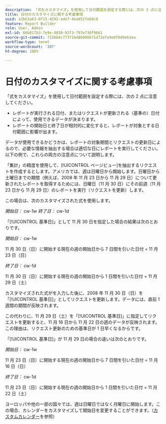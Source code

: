```yaml
---
description: 「式をカスタマイズ」を使用して日付範囲を設定する際には、次の 2 点に注意してください。
title: 日付のカスタマイズに関する考慮事項
uuid: a3bb3a63-0f15-4292-ade7-4ea852fe68c8
feature: Report Builder
role: User, Admin
exl-id: 66b817b3-7e9e-4030-92f3-797e730f9661
source-git-commit: 7226b4c77371b486006671d72efa9e0f0d9eb1ea
workflow-type: tm+mt
source-wordcount: '387'
ht-degree: 100%

---
```


# 日付のカスタマイズに関する考慮事項

「式をカスタマイズ」を使用して日付範囲を設定する際には、次の 2 点に注意してください。

* レポートが実行される日付、またはリクエストが更新される（基準の）日付によって、使用できるデータが決まります。
* レポートの開始日と終了日が相対的に変化すると、レポートが対象とする日付範囲に影響が出ます。

データが使用できるかどうかは、レポートの対象期間とリクエストの更新日によるので、必要な情報を抽出する場合は適切な日にレポートを実行してください。以下の例で、これらの両方の注意点について説明します。

「集計」の精度を使用して、[!UICONTROL ページビュー]を抽出するリクエストを作成するとします。アメリカでは、週は日曜日から開始します。日曜日から土曜日までの期間（例えば、2008 年 11 月 23 日から 11 月 29 日）について更新されたレポートを取得するためには、日曜日（11 月 30 日）にその前週（11 月 23 日から 11 月 29 日）のレポートを実行（リクエストを更新）します。

この場合は、次のカスタマイズされた式を使用します。

*開始日：* cw-1w *終了日：* cw-1d

「[!UICONTROL 基準日]」として 11 月 30 日を指定した場合の結果は次のとおりです。

*開始日：* cw-1w

11 月 30 日（日）に開始する現在の週の開始日から 7 日間を引いた日付 = 11 月 23 日（日）

*終了日：* cw-1d

11 月 30 日（日）に開始する現在の週の開始日から 1 日間を引いた日付 = 11 月 29 日（土）

カスタマイズされた式がを入力した後に、2008 年 11 月 30 日（日）を「[!UICONTROL 基準日]」としてリクエストを更新します。データには、直前 1 週間の期間が反映されます。

この代わりに、11 月 29 日（土）を「[!UICONTROL 基準日]」に指定してリクエストを更新すると、11 月 16 日から 11 月 22 日の週のデータが反映されます。この理由は、リクエスト更新のための基準日が 1 日早くなるからです。

「[!UICONTROL 基準日]」が 11 月 29 日の場合の違いは次のとおりです。

*開始日：* cw-1w

11 月 23 日（日）に開始する現在の週の開始日から 7 日間を引いた日付 = 11 月 16 日（日）

*終了日：* cw-1d

11 月 23 日（日）に開始する現在の週の開始日から 1 日間を引いた日付 = 11 月 22 日（土）

ヨーロッパや他の一部の国々では、週は日曜日ではなく月曜日に開始します。この場合、カレンダーをカスタマイズして開始日を変更することができます。（[カスタムカレンダー](/help/analyze/report-builder/data-requests/configuring-report-dates/custom-calendar.md)を参照）
